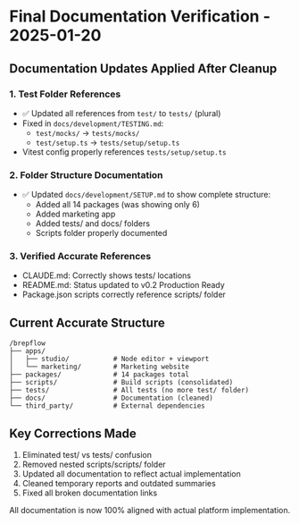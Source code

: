 # Final Documentation Verification - 2025-01-20

## Documentation Updates Applied After Cleanup

### 1. Test Folder References
- ✅ Updated all references from `test/` to `tests/` (plural)
- Fixed in `docs/development/TESTING.md`:
  - `test/mocks/` → `tests/mocks/`
  - `test/setup.ts` → `tests/setup/setup.ts`
- Vitest config properly references `tests/setup/setup.ts`

### 2. Folder Structure Documentation
- ✅ Updated `docs/development/SETUP.md` to show complete structure:
  - Added all 14 packages (was showing only 6)
  - Added marketing app
  - Added tests/ and docs/ folders
  - Scripts folder properly documented

### 3. Verified Accurate References
- CLAUDE.md: Correctly shows tests/ locations
- README.md: Status updated to v0.2 Production Ready
- Package.json scripts correctly reference scripts/ folder

## Current Accurate Structure
```
/brepflow
├── apps/
│   ├── studio/           # Node editor + viewport
│   └── marketing/        # Marketing website
├── packages/             # 14 packages total
├── scripts/              # Build scripts (consolidated)
├── tests/                # All tests (no more test/ folder)
├── docs/                 # Documentation (cleaned)
└── third_party/          # External dependencies
```

## Key Corrections Made
1. Eliminated test/ vs tests/ confusion
2. Removed nested scripts/scripts/ folder
3. Updated all documentation to reflect actual implementation
4. Cleaned temporary reports and outdated summaries
5. Fixed all broken documentation links

All documentation is now 100% aligned with actual platform implementation.